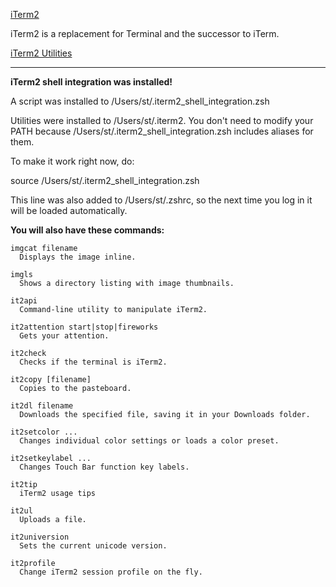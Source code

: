 [iTerm2](https://iterm2.com)

iTerm2 is a replacement for Terminal and the successor to iTerm.

[iTerm2 Utilities](https://iterm2.com/documentation-utilities.html)

---

__iTerm2 shell integration was installed!__

A script was installed to /Users/st/.iterm2_shell_integration.zsh

Utilities were installed to /Users/st/.iterm2. You don't need to modify your PATH because /Users/st/.iterm2_shell_integration.zsh includes aliases for them.

To make it work right now, do:

  source /Users/st/.iterm2_shell_integration.zsh

This line was also added to /Users/st/.zshrc, so the next time you log in it will be loaded automatically.

__You will also have these commands:__

```
imgcat filename
  Displays the image inline.
  
imgls
  Shows a directory listing with image thumbnails.
  
it2api
  Command-line utility to manipulate iTerm2.
  
it2attention start|stop|fireworks
  Gets your attention.
  
it2check
  Checks if the terminal is iTerm2.
  
it2copy [filename]
  Copies to the pasteboard.
  
it2dl filename
  Downloads the specified file, saving it in your Downloads folder.
  
it2setcolor ...
  Changes individual color settings or loads a color preset.
  
it2setkeylabel ...
  Changes Touch Bar function key labels.
  
it2tip
  iTerm2 usage tips
  
it2ul
  Uploads a file.
  
it2universion
  Sets the current unicode version.
  
it2profile
  Change iTerm2 session profile on the fly.
  
```
  

